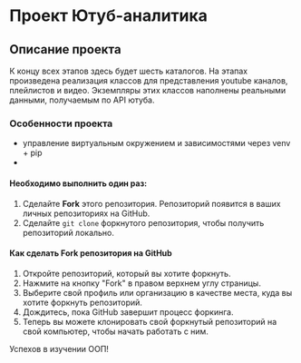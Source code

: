 # Проект Ютуб-аналитика

## Описание проекта

К концу всех этапов здесь будет шесть каталогов. 
На этапах произведена реализация классов для представления youtube каналов, плейлистов и видео. 
Экземпляры этих классов наполнены реальными данными, получаемым по API ютуба.


### Особенности проекта
- управление виртуальным окружением и зависимостями через venv + pip
- 

#### Необходимо выполнить один раз:

1. Сделайте __Fork__ этого репозитория. Репозиторий появится в ваших личных репозиториях на GitHub.
2. Сделайте `git clone` форкнутого репозитория, чтобы получить репозиторий локально.


#### Как сделать Fork репозитория на GitHub

1. Откройте репозиторий, который вы хотите форкнуть.
2. Нажмите на кнопку "Fork" в правом верхнем углу страницы.
3. Выберите свой профиль или организацию в качестве места, куда вы хотите форкнуть репозиторий.
4. Дождитесь, пока GitHub завершит процесс форкинга.
5. Теперь вы можете клонировать свой форкнутый репозиторий на свой компьютер, чтобы начать работать с ним.

Успехов в изучении ООП!
